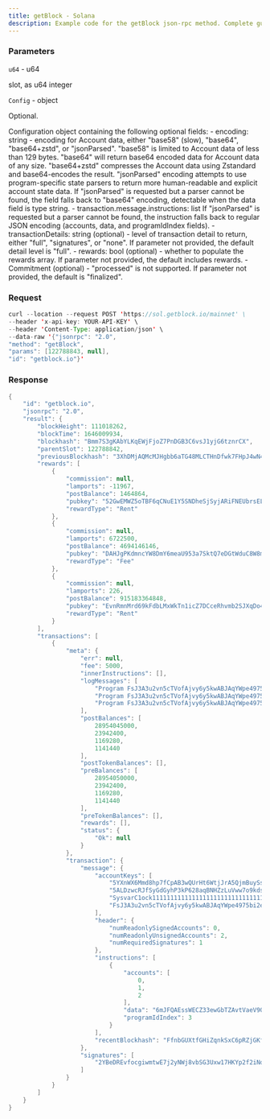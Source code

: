 ```yaml
---
title: getBlock - Solana
description: Example code for the getBlock json-rpc method. Сomplete guide on how to use getBlock json-rpc in GetBlock.io Web3 documentation.
---
```


### Parameters


`u64` - u64

slot, as u64 integer

`Config` - object

Optional.

Configuration object containing the following optional fields: -
encoding: string - encoding for Account data, either "base58" (slow),
"base64", "base64+zstd", or "jsonParsed". "base58" is limited to Account
data of less than 129 bytes. "base64" will return base64 encoded data
for Account data of any size. "base64+zstd" compresses the Account data
using Zstandard and base64-encodes the result. "jsonParsed" encoding
attempts to use program-specific state parsers to return more
human-readable and explicit account state data. If "jsonParsed" is
requested but a parser cannot be found, the field falls back to "base64"
encoding, detectable when the data field is type string. -
transaction.message.instructions: list If "jsonParsed" is requested but
a parser cannot be found, the instruction falls back to regular JSON
encoding (accounts, data, and programIdIndex fields). -
transactionDetails: string (optional) - level of transaction detail to
return, either "full", "signatures", or "none". If parameter not
provided, the default detail level is "full". - rewards: bool
(optional) - whether to populate the rewards array. If parameter not
provided, the default includes rewards. - Commitment (optional) -
"processed" is not supported. If parameter not provided, the default is
"finalized".

### Request

``` java
curl --location --request POST 'https://sol.getblock.io/mainnet' \ 
--header 'x-api-key: YOUR-API-KEY' \ 
--header 'Content-Type: application/json' \ 
--data-raw '{"jsonrpc": "2.0",
"method": "getBlock",
"params": [122788843, null],
"id": "getblock.io"}'
```

###  Response

``` java
{
    "id": "getblock.io",
    "jsonrpc": "2.0",
    "result": {
        "blockHeight": 111018262,
        "blockTime": 1646009934,
        "blockhash": "Bmm7S3gKAbYLKqEWjFjoZ7PnDGB3C6vsJ1yjG6tznrCX",
        "parentSlot": 122788842,
        "previousBlockhash": "3XhDMjAQMcMJHgbb6aTG48MLCTHnDfwk7FHpJ4wN4ymj",
        "rewards": [
            {
                "commission": null,
                "lamports": -11967,
                "postBalance": 1464864,
                "pubkey": "52GwEMWZ5oTBF6qCNuE1Y5SNDheSjSyjARiFNEUbrsEL",
                "rewardType": "Rent"
            },
            {
                "commission": null,
                "lamports": 6722500,
                "postBalance": 4694146146,
                "pubkey": "DAHJgPKdmncYW8DmY6meaU953a7SktQ7eDGtWduC8W8m",
                "rewardType": "Fee"
            },
            {
                "commission": null,
                "lamports": 226,
                "postBalance": 915183364848,
                "pubkey": "EvnRmnMrd69kFdbLMxWkTn1icZ7DCceRhvmb2SJXqDo4",
                "rewardType": "Rent"
            }
        ],
        "transactions": [
            {
                "meta": {
                    "err": null,
                    "fee": 5000,
                    "innerInstructions": [],
                    "logMessages": [
                        "Program FsJ3A3u2vn5cTVofAjvy6y5kwABJAqYWpe4975bi2epH invoke [1]",
                        "Program FsJ3A3u2vn5cTVofAjvy6y5kwABJAqYWpe4975bi2epH consumed 32275 of 200000 compute units",
                        "Program FsJ3A3u2vn5cTVofAjvy6y5kwABJAqYWpe4975bi2epH success"
                    ],
                    "postBalances": [
                        28954045000,
                        23942400,
                        1169280,
                        1141440
                    ],
                    "postTokenBalances": [],
                    "preBalances": [
                        28954050000,
                        23942400,
                        1169280,
                        1141440
                    ],
                    "preTokenBalances": [],
                    "rewards": [],
                    "status": {
                        "Ok": null
                    }
                },
                "transaction": {
                    "message": {
                        "accountKeys": [
                            "5YXnWX6Mmd8hp7fCpAB3wQUrHt6WtjJrA5QjmBuySsDP",
                            "5ALDzwcRJfSyGdGyhP3kP628aqBNHZzLuVww7o9kdspe",
                            "SysvarC1ock11111111111111111111111111111111",
                            "FsJ3A3u2vn5cTVofAjvy6y5kwABJAqYWpe4975bi2epH"
                        ],
                        "header": {
                            "numReadonlySignedAccounts": 0,
                            "numReadonlyUnsignedAccounts": 2,
                            "numRequiredSignatures": 1
                        },
                        "instructions": [
                            {
                                "accounts": [
                                    0,
                                    1,
                                    2
                                ],
                                "data": "6mJFQAEssWECZ33ewGbTZAvtVaeV9QBGxMZvAabzAeqe7ffgxn9zbR",
                                "programIdIndex": 3
                            }
                        ],
                        "recentBlockhash": "FfnbGUXtfGHiZqnkSxC6pRZjGKfZqrdM4L2wPwgLCrcn"
                    },
                    "signatures": [
                        "2YBeDREvfocgiwmtwE7j2yNWj8vbSG3Uxw17HKYp2f2iNoBy3ps7MuTdQ31PPY5AmAEghgoKJbTGUn25m3SUY96c"
                    ]
                }
            }
        ]
    }
}
```

